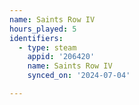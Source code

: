 ```yaml
---
name: Saints Row IV
hours_played: 5
identifiers:
  - type: steam
    appid: '206420'
    name: Saints Row IV
    synced_on: '2024-07-04'

---
```

